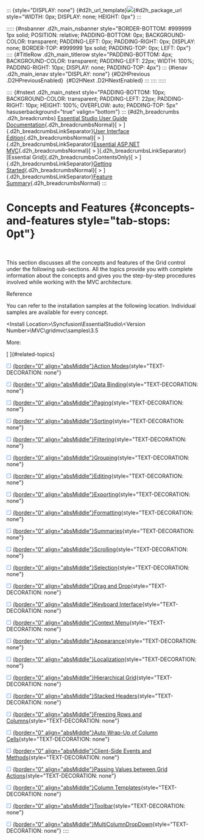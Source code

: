 ::: {style="DISPLAY: none"}
[](ms-xhelp:///?Id=d2h_url_template){#d2h_url_template}![](!package_url!){#d2h_package_url style="WIDTH: 0px; DISPLAY: none; HEIGHT: 0px"}
:::

::::: {#nsbanner .d2h_main_nsbanner style="BORDER-BOTTOM: #999999 1px solid; POSITION: relative; PADDING-BOTTOM: 0px; BACKGROUND-COLOR: transparent; PADDING-LEFT: 0px; PADDING-RIGHT: 0px; DISPLAY: none; BORDER-TOP: #999999 1px solid; PADDING-TOP: 0px; LEFT: 0px"}
:::: {#TitleRow .d2h_main_titlerow style="PADDING-BOTTOM: 4px; BACKGROUND-COLOR: transparent; PADDING-LEFT: 22px; WIDTH: 100%; PADDING-RIGHT: 10px; DISPLAY: none; PADDING-TOP: 4px"}
::: {#ienav .d2h_main_ienav style="DISPLAY: none"}
[](ms-xhelp:///?Id=69f4af1e-c8ea-4655-824d-76e7118d613e){#D2HPrevious .D2HPreviousEnabled}  [](ms-xhelp:///?Id=ffab8b7b-11e4-45e2-9081-fb2d0716a038){#D2HNext .D2HNextEnabled}
:::
::::
:::::

:::: {#nstext .d2h_main_nstext style="PADDING-BOTTOM: 10px; BACKGROUND-COLOR: transparent; PADDING-LEFT: 22px; PADDING-RIGHT: 10px; HEIGHT: 100%; OVERFLOW: auto; PADDING-TOP: 5px" hasuserbackground="true" valign="bottom"}
::: {#d2h_breadcrumbs .d2h_breadcrumbs}
[Essential Studio User Guide Documentation](ms-xhelp:///?Id=12457748-09e3-4d74-a240-8e049cedf030){.d2h_breadcrumbsNormal}[ \> ]{.d2h_breadcrumbsLinkSeparator}[User Interface Edition](ms-xhelp:///?Id=c29296b7-531c-413b-a0ec-488ca1f7f669){.d2h_breadcrumbsNormal}[ \> ]{.d2h_breadcrumbsLinkSeparator}[Essential ASP.NET MVC](ms-xhelp:///?Id=4b14e7d1-65c4-4f67-b1aa-2c37709905a5){.d2h_breadcrumbsNormal}[ \> ]{.d2h_breadcrumbsLinkSeparator}[Essential Grid]{.d2h_breadcrumbsContentsOnly}[ \> ]{.d2h_breadcrumbsLinkSeparator}[Getting Started](ms-xhelp:///?Id=c7ed3902-b25b-4170-be58-1d3d0b57748a){.d2h_breadcrumbsNormal}[ \> ]{.d2h_breadcrumbsLinkSeparator}[Feature Summary](ms-xhelp:///?Id=1923e679-441a-44e0-9bca-e0e50988a857){.d2h_breadcrumbsNormal}
:::

# Concepts and Features {#concepts-and-features style="tab-stops: 0pt"}

 

This section discusses all the concepts and features of the Grid control under the following sub-sections. All the topics provide you with complete information about the concepts and gives you the step-by-step procedures involved while working with the MVC architecture.

Reference

You can refer to the installation samples at the following location. Individual samples are available for every concept.

\<Install Location\>\\Syncfusion\\EssentialStudio\\\<Version Number\>\\MVC\\gridmvc\\samples\\3.5

More:

[ ]{#related-topics}

[![](button.gif){border="0" align="absMiddle"}Action Modes](ms-xhelp:///?Id=ffab8b7b-11e4-45e2-9081-fb2d0716a038){style="TEXT-DECORATION: none"}

[![](button.gif){border="0" align="absMiddle"}Data Binding](ms-xhelp:///?Id=4e3356df-66f2-4ab8-801e-d5ab48a4e93a){style="TEXT-DECORATION: none"}

[![](button.gif){border="0" align="absMiddle"}Paging](ms-xhelp:///?Id=ca499d4d-f381-429c-b67e-2412ba7d678b){style="TEXT-DECORATION: none"}

[![](button.gif){border="0" align="absMiddle"}Sorting](ms-xhelp:///?Id=ca110977-687b-47eb-8457-aedb62c5d52e){style="TEXT-DECORATION: none"}

[![](button.gif){border="0" align="absMiddle"}Filtering](ms-xhelp:///?Id=862b3467-b809-4da6-a610-4dc9cd6142eb){style="TEXT-DECORATION: none"}

[![](button.gif){border="0" align="absMiddle"}Grouping](ms-xhelp:///?Id=de0a853a-25b9-4fe8-b285-4625378c8883){style="TEXT-DECORATION: none"}

[![](button.gif){border="0" align="absMiddle"}Editing](ms-xhelp:///?Id=51ad902e-b7e5-44e5-ad71-814595e92bf0){style="TEXT-DECORATION: none"}

[![](button.gif){border="0" align="absMiddle"}Exporting](ms-xhelp:///?Id=cae2e093-41c5-4375-a1a0-3822fc84dd51){style="TEXT-DECORATION: none"}

[![](button.gif){border="0" align="absMiddle"}Formatting](ms-xhelp:///?Id=2cc3c0f6-760e-4d89-b01a-1cdb9e63f50a){style="TEXT-DECORATION: none"}

[![](button.gif){border="0" align="absMiddle"}Summaries](ms-xhelp:///?Id=9749a244-5f71-4f3f-8488-f07ccf2f0f4e){style="TEXT-DECORATION: none"}

[![](button.gif){border="0" align="absMiddle"}Scrolling](ms-xhelp:///?Id=d9587a7b-4a7e-40c2-a72a-0b6931d53628){style="TEXT-DECORATION: none"}

[![](button.gif){border="0" align="absMiddle"}Selection](ms-xhelp:///?Id=5fcc5122-b737-4ec8-88a0-2358772672eb){style="TEXT-DECORATION: none"}

[![](button.gif){border="0" align="absMiddle"}Drag and Drop](ms-xhelp:///?Id=59f5b717-d79c-4335-b170-b6cd49e9632a){style="TEXT-DECORATION: none"}

[![](button.gif){border="0" align="absMiddle"}Keyboard Interface](ms-xhelp:///?Id=43539208-4c11-49d2-a72f-b3d705a840b7){style="TEXT-DECORATION: none"}

[![](button.gif){border="0" align="absMiddle"}Context Menu](ms-xhelp:///?Id=6ffb0738-f197-4d02-bc03-2aeb7867f8b8){style="TEXT-DECORATION: none"}

[![](button.gif){border="0" align="absMiddle"}Appearance](ms-xhelp:///?Id=e6d1e9a5-0e10-409b-9f36-1e76ee4ddcdd){style="TEXT-DECORATION: none"}

[![](button.gif){border="0" align="absMiddle"}Localization](ms-xhelp:///?Id=294de932-5810-4707-bf68-447806cd2bf4){style="TEXT-DECORATION: none"}

[![](button.gif){border="0" align="absMiddle"}Hierarchical Grid](ms-xhelp:///?Id=dac9050f-9492-45d0-9911-f65e5eeed1ff){style="TEXT-DECORATION: none"}

[![](button.gif){border="0" align="absMiddle"}Stacked Headers](ms-xhelp:///?Id=77555398-f130-47c5-99b6-f52f0443717d){style="TEXT-DECORATION: none"}

[![](button.gif){border="0" align="absMiddle"}Freezing Rows and Columns](ms-xhelp:///?Id=f8376629-2d56-448b-8aac-734b8add2ba4){style="TEXT-DECORATION: none"}

[![](button.gif){border="0" align="absMiddle"}Auto Wrap-Up of Column Cells](ms-xhelp:///?Id=edd82d2a-c9e4-4b02-88e0-a36099e62636){style="TEXT-DECORATION: none"}

[![](button.gif){border="0" align="absMiddle"}Client-Side Events and Methods](ms-xhelp:///?Id=a04b3f42-5102-444d-9d48-83d2d985ac5d){style="TEXT-DECORATION: none"}

[![](button.gif){border="0" align="absMiddle"}Passing Values between Grid Actions](ms-xhelp:///?Id=81c2b647-cdc4-420b-9e5e-d7667efbc186){style="TEXT-DECORATION: none"}

[![](button.gif){border="0" align="absMiddle"}Column Templates](ms-xhelp:///?Id=f9570481-7111-41f7-b77b-0f1a0ffed904){style="TEXT-DECORATION: none"}

[![](button.gif){border="0" align="absMiddle"}Toolbar](ms-xhelp:///?Id=23189d4a-325f-4b16-ae02-c7743a26d407){style="TEXT-DECORATION: none"}

[![](button.gif){border="0" align="absMiddle"}MultiColumnDropDown](ms-xhelp:///?Id=cf0e6254-8964-4a67-b141-e26bc6e4f04a){style="TEXT-DECORATION: none"}
::::
